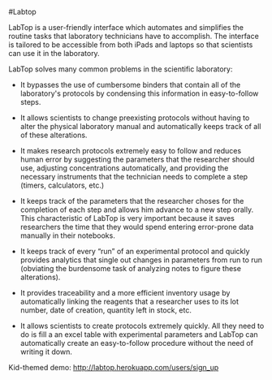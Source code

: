 #Labtop

LabTop is a user-friendly interface which automates and simplifies the routine tasks that laboratory technicians have to accomplish. The interface is tailored to be accessible from both iPads and laptops so that scientists can use it in the laboratory.


LabTop solves many common problems in the scientific laboratory:
* It bypasses the use of cumbersome binders that contain all of the laboratory's protocols by condensing this information in easy-to-follow steps.

* It allows scientists to change preexisting protocols without having to alter the physical laboratory manual and automatically keeps track of all of these alterations.

* It makes research protocols extremely easy to follow and reduces human error by suggesting the parameters that the researcher should use, adjusting concentrations automatically, and providing the necessary instruments that the technician needs to complete a step (timers, calculators, etc.)

* It keeps track of the parameters that the researcher choses for the completion of each step and allows him advance to a new step orally. This characteristic of LabTop is very important because it saves researchers the time that they would spend entering error-prone data manually in their notebooks.

* It keeps track of every “run” of an experimental protocol and quickly provides analytics that single out changes in parameters from run to run (obviating the burdensome task of analyzing notes to figure these alterations).

* It provides traceability and a more efficient inventory usage by automatically linking the reagents that a researcher uses to its lot number, date of creation, quantity left in stock, etc.

* It allows scientists to create protocols extremely quickly. All they need to do is fill a an excel table with experimental parameters and LabTop can automatically create an easy-to-follow procedure without the need of writing it down.


Kid-themed demo: http://labtop.herokuapp.com/users/sign_up